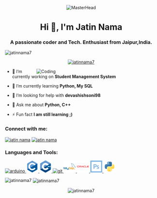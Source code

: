 <div align="center">
    <img style="width:1000px; height:400px;" src="https://cutewallpaper.org/27/best-wallpaper-gif-program/7-best-animated-presentation-software-you-should-know-about.gif" alt="MasterHead">
</div>
<h1 align="center">Hi 👋, I'm Jatin Nama</h1>
<h3 align="center">A passionate coder and Tech. Enthusiast from Jaipur,India.</h3>

<p align="left"> <img src="https://komarev.com/ghpvc/?username=jatinnama7&label=Profile%20views&color=0e75b6&style=flat" alt="jatinnama7" /> </p>

<p align="center"> <a href="https://github.com/ryo-ma/github-profile-trophy"><img src="https://github-profile-trophy.vercel.app/?username=jatinnama7" alt="jatinnama7" /></a> </p>
<img align="right" alt="Coding" width="400" src="https://cdn.dribbble.com/users/1162077/screenshots/3848914/programmer.gif">

- 🔭 I’m currently working on **Student Management System**

- 🌱 I’m currently learning **Python, My SQL**

- 🤝 I’m looking for help with **devashishsoni98**

- 💬 Ask me about **Python, C++**

- ⚡ Fun fact **I am still learning ;)**

<h3 align="left">Connect with me:</h3>
<p align="left">
<a href="https://linkedin.com/in/jatin-nama" target="blank"><img align="center" src="https://raw.githubusercontent.com/rahuldkjain/github-profile-readme-generator/master/src/images/icons/Social/linked-in-alt.svg" alt="jatin nama" height="30" width="40" /></a>
<a href="https://fb.com/jatin nama" target="blank"><img align="center" src="https://raw.githubusercontent.com/rahuldkjain/github-profile-readme-generator/master/src/images/icons/Social/facebook.svg" alt="jatin nama" height="30" width="40" /></a>
</p>

<h3 align="left">Languages and Tools:</h3>
<p align="left"> <a href="https://www.arduino.cc/" target="_blank" rel="noreferrer"> <img src="https://cdn.worldvectorlogo.com/logos/arduino-1.svg" alt="arduino" width="40" height="40"/> </a> <a href="https://www.cprogramming.com/" target="_blank" rel="noreferrer"> <img src="https://raw.githubusercontent.com/devicons/devicon/master/icons/c/c-original.svg" alt="c" width="40" height="40"/> </a> <a href="https://www.w3schools.com/cpp/" target="_blank" rel="noreferrer"> <img src="https://raw.githubusercontent.com/devicons/devicon/master/icons/cplusplus/cplusplus-original.svg" alt="cplusplus" width="40" height="40"/> </a> <a href="https://git-scm.com/" target="_blank" rel="noreferrer"> <img src="https://www.vectorlogo.zone/logos/git-scm/git-scm-icon.svg" alt="git" width="40" height="40"/> </a> <a href="https://www.mysql.com/" target="_blank" rel="noreferrer"> <img src="https://raw.githubusercontent.com/devicons/devicon/master/icons/mysql/mysql-original-wordmark.svg" alt="mysql" width="40" height="40"/> </a> <a href="https://www.oracle.com/" target="_blank" rel="noreferrer"> <img src="https://raw.githubusercontent.com/devicons/devicon/master/icons/oracle/oracle-original.svg" alt="oracle" width="40" height="40"/> </a> <a href="https://www.photoshop.com/en" target="_blank" rel="noreferrer"> <img src="https://raw.githubusercontent.com/devicons/devicon/master/icons/photoshop/photoshop-line.svg" alt="photoshop" width="40" height="40"/> </a> <a href="https://www.python.org" target="_blank" rel="noreferrer"> <img src="https://raw.githubusercontent.com/devicons/devicon/master/icons/python/python-original.svg" alt="python" width="40" height="40"/> </a> </p>

<p><img align="left" src="https://github-readme-stats.vercel.app/api/top-langs?username=jatinnama7&show_icons=true&locale=en&layout=compact" alt="jatinnama7" /></p>

<p>&nbsp;<img align="center" src="https://github-readme-stats.vercel.app/api?username=jatinnama7&show_icons=true&locale=en" alt="jatinnama7" /></p>

<p align = "center"><img align="center" src="https://github-readme-streak-stats.herokuapp.com/?user=jatinnama7&" alt="jatinnama7" /></p> 
